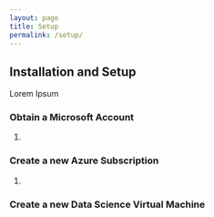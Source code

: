 ```yaml
---
layout: page
title: Setup
permalink: /setup/
---
```


## Installation and Setup

Lorem Ipsum

### Obtain a Microsoft Account

1. 

### Create a new Azure Subscription

1. 

### Create a new Data Science Virtual Machine
